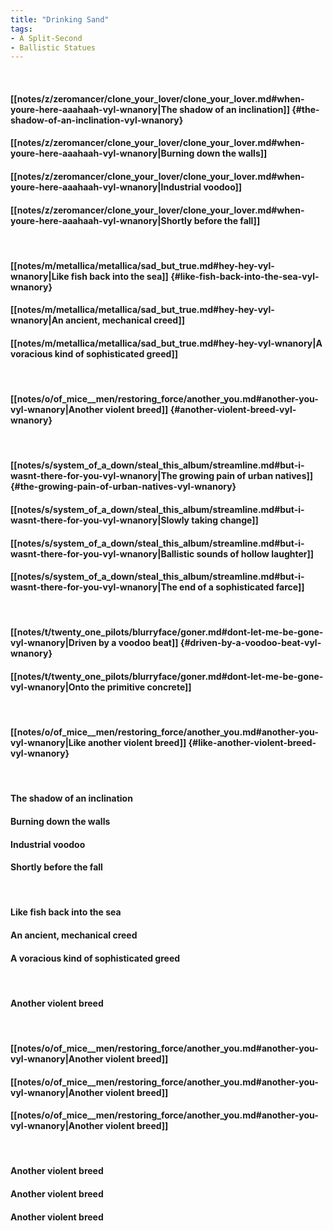 ```yaml
---
title: "Drinking Sand"
tags:
- A Split-Second
- Ballistic Statues
---
```

&nbsp;
#### [[notes/z/zeromancer/clone_your_lover/clone_your_lover.md#when-youre-here-aaahaah-vyl-wnanory|The shadow of an inclination]] {#the-shadow-of-an-inclination-vyl-wnanory}
#### [[notes/z/zeromancer/clone_your_lover/clone_your_lover.md#when-youre-here-aaahaah-vyl-wnanory|Burning down the walls]]
#### [[notes/z/zeromancer/clone_your_lover/clone_your_lover.md#when-youre-here-aaahaah-vyl-wnanory|Industrial voodoo]]
#### [[notes/z/zeromancer/clone_your_lover/clone_your_lover.md#when-youre-here-aaahaah-vyl-wnanory|Shortly before the fall]]
&nbsp;
#### [[notes/m/metallica/metallica/sad_but_true.md#hey-hey-vyl-wnanory|Like fish back into the sea]] {#like-fish-back-into-the-sea-vyl-wnanory}
#### [[notes/m/metallica/metallica/sad_but_true.md#hey-hey-vyl-wnanory|An ancient, mechanical creed]]
#### [[notes/m/metallica/metallica/sad_but_true.md#hey-hey-vyl-wnanory|A voracious kind of sophisticated greed]]
&nbsp;
#### [[notes/o/of_mice__men/restoring_force/another_you.md#another-you-vyl-wnanory|Another violent breed]] {#another-violent-breed-vyl-wnanory}
&nbsp;
#### [[notes/s/system_of_a_down/steal_this_album/streamline.md#but-i-wasnt-there-for-you-vyl-wnanory|The growing pain of urban natives]] {#the-growing-pain-of-urban-natives-vyl-wnanory}
#### [[notes/s/system_of_a_down/steal_this_album/streamline.md#but-i-wasnt-there-for-you-vyl-wnanory|Slowly taking change]]
#### [[notes/s/system_of_a_down/steal_this_album/streamline.md#but-i-wasnt-there-for-you-vyl-wnanory|Ballistic sounds of hollow laughter]]
#### [[notes/s/system_of_a_down/steal_this_album/streamline.md#but-i-wasnt-there-for-you-vyl-wnanory|The end of a sophisticated farce]]
&nbsp;
#### [[notes/t/twenty_one_pilots/blurryface/goner.md#dont-let-me-be-gone-vyl-wnanory|Driven by a voodoo beat]] {#driven-by-a-voodoo-beat-vyl-wnanory}
#### [[notes/t/twenty_one_pilots/blurryface/goner.md#dont-let-me-be-gone-vyl-wnanory|Onto the primitive concrete]]
&nbsp;
#### [[notes/o/of_mice__men/restoring_force/another_you.md#another-you-vyl-wnanory|Like another violent breed]] {#like-another-violent-breed-vyl-wnanory}
&nbsp;
#### The shadow of an inclination
#### Burning down the walls
#### Industrial voodoo
#### Shortly before the fall
&nbsp;
#### Like fish back into the sea
#### An ancient, mechanical creed
#### A voracious kind of sophisticated greed
&nbsp;
#### Another violent breed
&nbsp;
#### [[notes/o/of_mice__men/restoring_force/another_you.md#another-you-vyl-wnanory|Another violent breed]]
#### [[notes/o/of_mice__men/restoring_force/another_you.md#another-you-vyl-wnanory|Another violent breed]]
#### [[notes/o/of_mice__men/restoring_force/another_you.md#another-you-vyl-wnanory|Another violent breed]]
&nbsp;
#### Another violent breed
#### Another violent breed
#### Another violent breed
